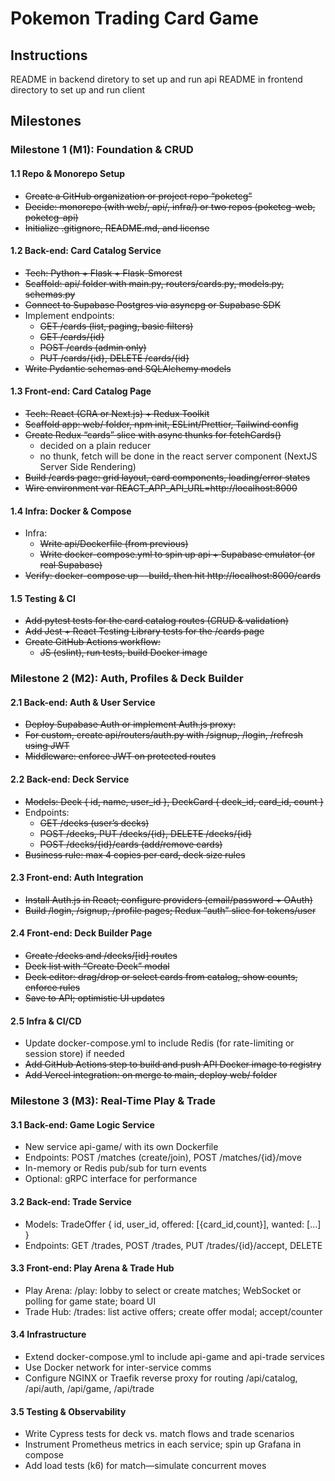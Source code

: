 # Pokemon Trading Card Game

## Instructions
README in backend diretory to set up and run api
README in frontend directory to set up and run client

## Milestones

### Milestone 1 (M1): Foundation & CRUD

#### 1.1 Repo & Monorepo Setup
- ~~Create a GitHub organization or project repo “poketcg”~~
- ~~Decide: monorepo (with web/, api/, infra/) or two repos (poketcg-web, poketcg-api)~~
- ~~Initialize .gitignore, README.md, and license~~

#### 1.2 Back-end: Card Catalog Service
- ~~Tech: Python + Flask + Flask-Smorest~~
- ~~Scaffold: api/ folder with main.py, routers/cards.py, models.py, schemas.py~~
- ~~Connect to Supabase Postgres via asyncpg or Supabase SDK~~
- Implement endpoints:
    - ~~GET /cards (list, paging, basic filters)~~
    - ~~GET /cards/{id}~~
    - ~~POST /cards (admin only)~~
    - ~~PUT /cards/{id}, DELETE /cards/{id}~~
- ~~Write Pydantic schemas and SQLAlchemy models~~

#### 1.3 Front-end: Card Catalog Page
- ~~Tech: React (CRA or Next.js) + Redux Toolkit~~
- ~~Scaffold app: web/ folder, npm init, ESLint/Prettier, Tailwind config~~
- ~~Create Redux “cards” slice with async thunks for fetchCards()~~
    - decided on a plain reducer
    - no thunk, fetch will be done in the react server component (NextJS Server Side Rendering)
- ~~Build /cards page: grid layout, card components, loading/error states~~
- ~~Wire environment var REACT_APP_API_URL=http://localhost:8000~~

#### 1.4 Infra: Docker & Compose
- Infra:
    - ~~Write api/Dockerfile (from previous)~~
    - ~~Write docker-compose.yml to spin up api + Supabase emulator (or real Supabase)~~
- ~~Verify: docker-compose up --build, then hit http://localhost:8000/cards~~

#### 1.5 Testing & CI
- ~~Add pytest tests for the card catalog routes (CRUD & validation)~~
- ~~Add Jest + React Testing Library tests for the /cards page~~
- ~~Create GitHub Actions workflow:~~
    - ~~JS (eslint), run tests, build Docker image~~

### Milestone 2 (M2): Auth, Profiles & Deck Builder

#### 2.1 Back-end: Auth & User Service
- ~~Deploy Supabase Auth or implement Auth.js proxy:~~
- ~~For custom, create api/routers/auth.py with /signup, /login, /refresh using JWT~~
- ~~Middleware: enforce JWT on protected routes~~

#### 2.2 Back-end: Deck Service
- ~~Models: Deck { id, name, user_id }, DeckCard { deck_id, card_id, count }~~
- Endpoints:
    - ~~GET /decks (user’s decks)~~
    - ~~POST /decks, PUT /decks/{id}, DELETE /decks/{id}~~
    - ~~POST /decks/{id}/cards (add/remove cards)~~
- ~~Business rule: max 4 copies per card, deck size rules~~

#### 2.3 Front-end: Auth Integration
- ~~Install Auth.js in React; configure providers (email/password + OAuth)~~
- ~~Build /login, /signup, /profile pages; Redux “auth” slice for tokens/user~~

#### 2.4 Front-end: Deck Builder Page
- ~~Create /decks and /decks/[id] routes~~
- ~~Deck list with “Create Deck” modal~~
- ~~Deck editor: drag/drop or select cards from catalog, show counts, enforce rules~~
- ~~Save to API; optimistic UI updates~~

#### 2.5 Infra & CI/CD
- Update docker-compose.yml to include Redis (for rate-limiting or session store) if needed
- ~~Add GitHub Actions step to build and push API Docker image to registry~~
- ~~Add Vercel integration: on merge to main, deploy web/ folder~~

### Milestone 3 (M3): Real-Time Play & Trade

#### 3.1 Back-end: Game Logic Service
- New service api-game/ with its own Dockerfile
- Endpoints: POST /matches (create/join), POST /matches/{id}/move
- In-memory or Redis pub/sub for turn events
- Optional: gRPC interface for performance

#### 3.2 Back-end: Trade Service
- Models: TradeOffer { id, user_id, offered: [{card_id,count}], wanted: [...] }
- Endpoints: GET /trades, POST /trades, PUT /trades/{id}/accept, DELETE

#### 3.3 Front-end: Play Arena & Trade Hub
- Play Arena: /play: lobby to select or create matches; WebSocket or polling for game state; board UI
- Trade Hub: /trades: list active offers; create offer modal; accept/counter

#### 3.4 Infrastructure
- Extend docker-compose.yml to include api-game and api-trade services
- Use Docker network for inter-service comms
- Configure NGINX or Traefik reverse proxy for routing /api/catalog, /api/auth, /api/game, /api/trade

#### 3.5 Testing & Observability
- Write Cypress tests for deck vs. match flows and trade scenarios
- Instrument Prometheus metrics in each service; spin up Grafana in compose
- Add load tests (k6) for match—simulate concurrent moves
